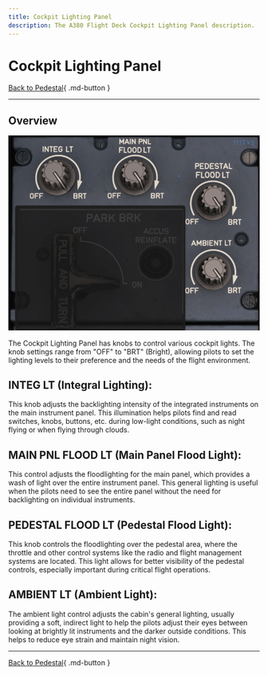```yaml
---
title: Cockpit Lighting Panel
description: The A380 Flight Deck Cockpit Lighting Panel description.
---
```


# Cockpit Lighting Panel

[Back to Pedestal](../overviews/pedestal.md){ .md-button }

---

## Overview

![Cockpit Lighting](../../../assets/a380x-briefing/flight-deck/pedestal/cockpit-lt-panel.png)

The Cockpit Lighting Panel has knobs to control various cockpit lights.
The knob settings range from "OFF" to "BRT" (Bright), allowing pilots to set the lighting levels to their
preference and the needs of the flight environment.

## INTEG LT (Integral Lighting):

This knob adjusts the backlighting intensity of the integrated instruments on the main instrument panel. This
illumination helps pilots find and read switches, knobs, buttons, etc. during low-light conditions, such as night flying
or when flying through clouds.

## MAIN PNL FLOOD LT (Main Panel Flood Light):

This control adjusts the floodlighting for the main panel, which provides a wash of light over the entire instrument
panel. This general lighting is useful when the pilots need to see the entire panel without the need for backlighting on
individual instruments.

## PEDESTAL FLOOD LT (Pedestal Flood Light):

This knob controls the floodlighting over the pedestal area, where the throttle and other control systems like the
radio and flight management systems are located. This light allows for better visibility of the pedestal controls,
especially important during critical flight operations.

## AMBIENT LT (Ambient Light):

The ambient light control adjusts the cabin's general lighting, usually providing a soft, indirect light to help the
pilots adjust their eyes between looking at brightly lit instruments and the darker outside conditions. This helps to
reduce eye strain and maintain night vision.


---

[Back to Pedestal](../overviews/pedestal.md){ .md-button }

